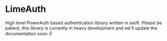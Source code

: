 # LimeAuth
High level PowerAuth based authentication library written in swift. Please be patient, this library is currently in heavy development and we'll update the documentation soon ✌️
